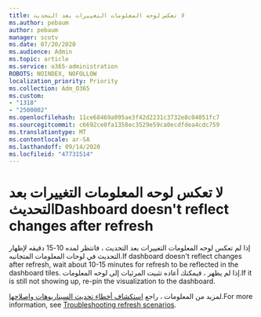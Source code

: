 ```yaml
---
title: لا تعكس لوحه المعلومات التغييرات بعد التحديث
ms.author: pebaum
author: pebaum
manager: scotv
ms.date: 07/20/2020
ms.audience: Admin
ms.topic: article
ms.service: o365-administration
ROBOTS: NOINDEX, NOFOLLOW
localization_priority: Priority
ms.collection: Adm_O365
ms.custom:
- "1318"
- "2500002"
ms.openlocfilehash: 11ce68469a095ae3f42d2231c3732e8c04051fc7
ms.sourcegitcommit: c6692ce0fa1358ec3529e59ca0ecdfdea4cdc759
ms.translationtype: MT
ms.contentlocale: ar-SA
ms.lasthandoff: 09/14/2020
ms.locfileid: "47731514"
---
```

# <a name="dashboard-doesnt-reflect-changes-after-refresh"></a><span data-ttu-id="d9078-102">لا تعكس لوحه المعلومات التغييرات بعد التحديث</span><span class="sxs-lookup"><span data-stu-id="d9078-102">Dashboard doesn't reflect changes after refresh</span></span>

<span data-ttu-id="d9078-103">إذا لم تعكس لوحه المعلومات التغييرات بعد التحديث ، فانتظر لمده 10-15 دقيقه لإظهار التحديث في لوحات المعلومات المتجانبه.</span><span class="sxs-lookup"><span data-stu-id="d9078-103">If dashboard doesn't reflect changes after refresh, wait about 10-15 minutes for refresh to be reflected in the dashboard tiles.</span></span> <span data-ttu-id="d9078-104">إذا لم يظهر ، فيمكنك أعاده تثبيت المرئيات إلى لوحه المعلومات.</span><span class="sxs-lookup"><span data-stu-id="d9078-104">If it is still not showing up, re-pin the visualization to the dashboard.</span></span>

<span data-ttu-id="d9078-105">لمزيد من المعلومات ، راجع [استكشاف أخطاء تحديث السيناريوهات وإصلاحها](https://docs.microsoft.com/power-bi/refresh-troubleshooting-refresh-scenarios).</span><span class="sxs-lookup"><span data-stu-id="d9078-105">For more information, see [Troubleshooting refresh scenarios](https://docs.microsoft.com/power-bi/refresh-troubleshooting-refresh-scenarios).</span></span>
